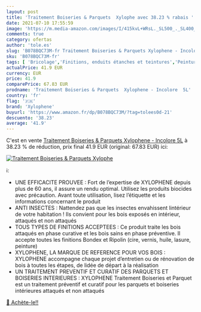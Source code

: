 ```yaml
---
layout: post
title: 'Traitement Boiseries & Parquets  Xylophe avec 38.23 % rabais '
date: 2021-07-10 17:55:59
image: 'https://m.media-amazon.com/images/I/415kvL+WRsL._SL500_._SL400_.jpg'
comments: true
category: ofertas
author: 'tole.es'
slug: 'B078BQC73M-fr Traitement Boiseries & Parquets Xylophene - Incolore 5L'
sku: 'B078BQC73M-fr'
tags: [ 'Bricolage','Finitions, enduits étanches et teintures','Peintures, outils et traitement des murs','Vernis','xylophene', ]
actualPrice: 41.9 EUR
currency: EUR
price: 41.9
comparePrice: 67.83 EUR
prodname: 'Traitement Boiseries & Parquets  Xylophene - Incolore  5L'
country: 'fr'
flag: '🇫🇷'
brand: 'Xylophene'
buyurl: 'https://www.amazon.fr/dp/B078BQC73M/?tag=tolees0d-21'
descuento: '38.23'
average: '41.9'
---
```


C'est en vente [Traitement Boiseries & Parquets  Xylophene - Incolore  5L](https://www.amazon.fr/dp/B078BQC73M/?tag=tolees0d-21)  à  38.23 % de réduction, prix final  41.9 EUR (original: 67.83 EUR) ici:

[![Traitement Boiseries & Parquets  Xylophe](https://m.media-amazon.com/images/I/415kvL+WRsL._SL500_._SL400_.jpg)](https://www.amazon.fr/dp/B078BQC73M/?tag=tolees0d-21)

ℹ️:

- UNE EFFICACITE PROUVEE : Fort de l’expertise de XYLOPHENE depuis plus de 60 ans, il assure un rendu optimal. Utilisez les produits biocides avec précaution. Avant toute utilisation, lisez l’étiquette et les informations concernant le produit
- ANTI INSECTES : Nattendez pas que les insectes envahissent lintérieur de votre habitation ! Ils convient pour les bois exposés en intérieur, attaqués et non attaqués
- TOUS TYPES DE FINITIONS ACCEPTEES : Ce produit traite les bois attaqués en phase curative et les bois sains en phase préventive. Il accepte toutes les finitions Bondex et Ripolin (cire, vernis, huile, lasure, peinture)
- XYLOPHENE, LA MARQUE DE REFERENCE POUR VOS BOIS : XYLOPHENE accompagne chaque projet d’entretien ou de rénovation de bois à toutes les étapes, de lidée de départ à la réalisation
- UN TRAITEMENT PREVENTIF ET CURATIF DES PARQUETS ET BOISERIES INTERIEURES : XYLOPHENE Traitement Boiseries et Parquet est un traitement préventif et curatif pour les parquets et boiseries intérieures attaqués et non attaqués

[🛒 Achète-le!!](https://www.amazon.fr/dp/B078BQC73M/?tag=tolees0d-21)
